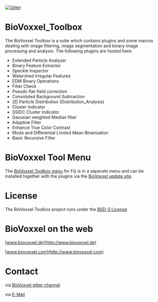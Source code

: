 [![Gitter](https://badges.gitter.im/Join%20Chat.svg)](https://gitter.im/biovoxxel/BioVoxxel_Toolbox?utm_source=badge&utm_medium=badge&utm_campaign=pr-badge)


# BioVoxxel_Toolbox

The BioVoxxel Toolbox is a suite which contains plugins and some macros dealing with image filtering, image segmentation and binary image processing and analysis. The following plugins are hosted here:

* Extended Particle Analyzer
* Binary Feature Extractor
* Speckle Inspector
* Watershed Irregular Features
* EDM Binary Operations
* Filter Check
* Pseudo flat-field correction
* Convoluted Background Subtraction
* 2D Particle Distribution (Distribution_Analysis)
* Cluster Indicator
* SSIDC Cluster Indicator 
* Gaussian weighted Median filter
* Adaptive Filter
* Enhance True Color Contrast
* Mode and Differential Limited Mean Binarization
* Basic Recursive Filter

# BioVoxxel Tool Menu
The [BioVoxxel Toolbox menu](https://github.com/biovoxxel/BioVoxxel-Toolbox/blob/master/Biovoxxel_Plugins/src/main/java/toolbox.menu/BioVoxxel_Toolbox.ijm) for Fiji is in a seperate menu and can be installed together with the plugins via the [BioVoxxel update site](https://imagej.net/Following_an_update_site). 

# License
The BioVoxxel Toolbox project runs under the [BSD-3 License](./LICENSE/LICENSE.md)

# BioVoxxel on the web

[www.biovoxxel.de](http://www.biovoxxel.de)

[www.biovoxxel.com](http://www.biovoxxel.com)

# Contact

via [BioVoxxel gitter channel](https://gitter.im/biovoxxel/BioVoxxel_Toolbox)

via [E-Mail](mailto:jan.brocher@biovoxxel.de)


